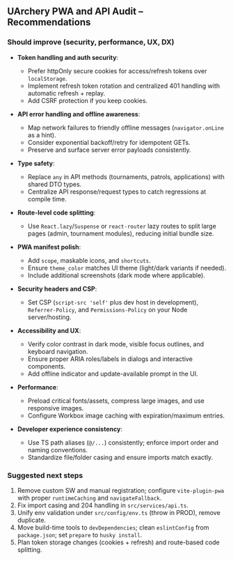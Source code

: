 ## UArchery PWA and API Audit – Recommendations

### Should improve (security, performance, UX, DX)

- **Token handling and auth security**:
  - Prefer httpOnly secure cookies for access/refresh tokens over `localStorage`.
  - Implement refresh token rotation and centralized 401 handling with automatic refresh + replay.
  - Add CSRF protection if you keep cookies.

- **API error handling and offline awareness**:
  - Map network failures to friendly offline messages (`navigator.onLine` as a hint).
  - Consider exponential backoff/retry for idempotent GETs.
  - Preserve and surface server error payloads consistently.

- **Type safety**:
  - Replace `any` in API methods (tournaments, patrols, applications) with shared DTO types.
  - Centralize API response/request types to catch regressions at compile time.

- **Route-level code splitting**:
  - Use `React.lazy`/`Suspense` or `react-router` lazy routes to split large pages (admin, tournament modules), reducing initial bundle size.

- **PWA manifest polish**:
  - Add `scope`, maskable icons, and `shortcuts`.
  - Ensure `theme_color` matches UI theme (light/dark variants if needed).
  - Include additional screenshots (dark mode where applicable).

- **Security headers and CSP**:
  - Set CSP (`script-src 'self'` plus dev host in development), `Referrer-Policy`, and `Permissions-Policy` on your Node server/hosting.

- **Accessibility and UX**:
  - Verify color contrast in dark mode, visible focus outlines, and keyboard navigation.
  - Ensure proper ARIA roles/labels in dialogs and interactive components.
  - Add offline indicator and update-available prompt in the UI.

- **Performance**:
  - Preload critical fonts/assets, compress large images, and use responsive images.
  - Configure Workbox image caching with expiration/maximum entries.

- **Developer experience consistency**:
  - Use TS path aliases (`@/...`) consistently; enforce import order and naming conventions.
  - Standardize file/folder casing and ensure imports match exactly.

### Suggested next steps

1. Remove custom SW and manual registration; configure `vite-plugin-pwa` with proper `runtimeCaching` and `navigateFallback`.
2. Fix import casing and 204 handling in `src/services/api.ts`.
3. Unify env validation under `src/config/env.ts` (throw in PROD), remove duplicate.
4. Move build-time tools to `devDependencies`; clean `eslintConfig` from `package.json`; set `prepare` to `husky install`.
5. Plan token storage changes (cookies + refresh) and route-based code splitting.


